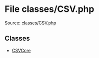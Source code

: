 File classes/CSV.php
=========

Source: [classes/CSV.php](https://github.com/PrestaShop/PrestaShop/blob/1.5.4.0/classes/CSV.php)


Classes
-------

* [CSVCore](class.CSVCore.md)

